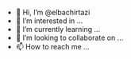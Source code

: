 - 👋 Hi, I’m @elbachirtazi
- 👀 I’m interested in ...
- 🌱 I’m currently learning ...
- 💞️ I’m looking to collaborate on ...
- 📫 How to reach me ...

<!---
elbachirtazi/elbachirtazi is a ✨ special ✨ repository because its `README.md` (this file) appears on your GitHub profile.
You can click the Preview link to take a look at your changes.
--->
